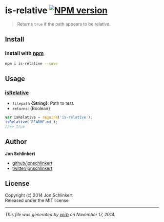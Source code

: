 # is-relative [![NPM version](https://badge.fury.io/js/is-relative.svg)](http://badge.fury.io/js/is-relative)

> Returns `true` if the path appears to be relative.

## Install
### Install with [npm](npmjs.org)

```bash
npm i is-relative --save
```

## Usage
### [isRelative](index.html#L16)

* `filepath` **{String}**: Path to test.    
* `returns`: {Boolean}  

```js
var isRelative = require('is-relative');
isRelative('README.md');
//=> true
```


## Author

**Jon Schlinkert**
 
+ [github/jonschlinkert](https://github.com/jonschlinkert)
+ [twitter/jonschlinkert](http://twitter.com/jonschlinkert) 

## License
Copyright (c) 2014 Jon Schlinkert  
Released under the MIT license

***

_This file was generated by [verb](https://github.com/assemble/verb) on November 17, 2014._